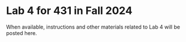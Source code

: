 # Lab 4 for 431 in Fall 2024

When available, instructions and other materials related to Lab 4 will be posted here.
